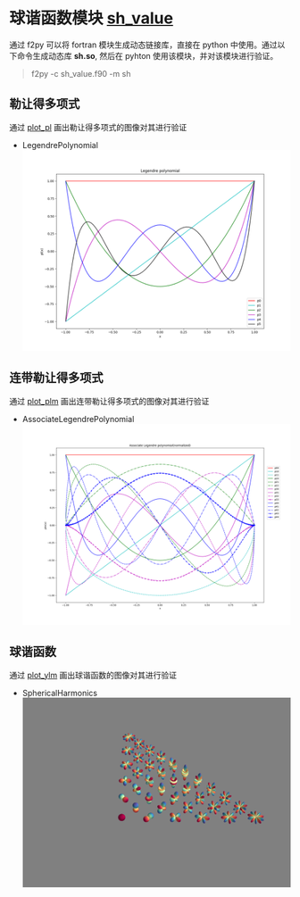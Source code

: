 
# 球谐函数模块 [sh_value](./src/lib/sh_value.f90)

通过 f2py 可以将 fortran 模块生成动态链接库，直接在 python 中使用。通过以下命令生成动态库 **sh.so**, 然后在 pyhton 使用该模块，并对该模块进行验证。
>f2py -c sh_value.f90 -m sh

## 勒让得多项式
通过 [plot_pl](./tools/plot_pl.py) 画出勒让得多项式的图像对其进行验证

- LegendrePolynomial
  ![LegendrePolynomial](./data/LegendrePolynomial.png)

## 连带勒让得多项式
通过 [plot_plm](./tools/plot_plm.py) 画出连带勒让得多项式的图像对其进行验证
- AssociateLegendrePolynomial
  ![AssociateLegendrePolynomial](./data/AssociateLegendrePolynomial.png)

## 球谐函数
通过 [plot_ylm](./tools/plot_ylm.py) 画出球谐函数的图像对其进行验证
- SphericalHarmonics
  ![SphericalHarmonics](./data/SphericalHarmonics.png)

